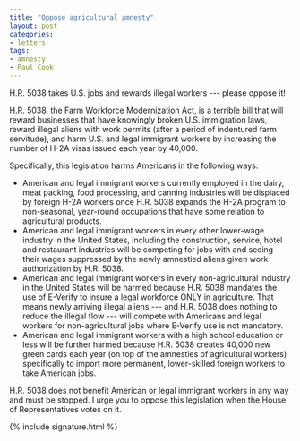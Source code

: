 ```yaml
---
title: "Oppose agricultural amnesty"
layout: post
categories:
- letters
tags:
- amnesty
- Paul Cook
---
```


H.R. 5038 takes U.S. jobs and rewards illegal workers --- please oppose it!

H.R. 5038, the Farm Workforce Modernization Act, is a terrible bill that will reward businesses that have knowingly broken U.S. immigration laws, reward illegal aliens with work permits (after a period of indentured farm servitude), and harm U.S. and legal immigrant workers by increasing the number of H-2A visas issued each year by 40,000.

Specifically, this legislation harms Americans in the following ways:

- American and legal immigrant workers currently employed in the dairy, meat packing, food processing, and canning industries will be displaced by foreign H-2A workers once H.R. 5038 expands the H-2A program to non-seasonal, year-round occupations that have some relation to agricultural products.
- American and legal immigrant workers in every other lower-wage industry in the United States, including the construction, service, hotel and restaurant industries will be competing for jobs with and seeing their wages suppressed by the newly amnestied aliens given work authorization by H.R. 5038.
- American and legal immigrant workers in every non-agricultural industry in the United States will be harmed because H.R. 5038 mandates the use of E-Verify to insure a legal workforce ONLY in agriculture. That means newly arriving illegal aliens --- and H.R. 5038 does nothing to reduce the illegal flow --- will compete with Americans and legal workers for non-agricultural jobs where E-Verify use is not mandatory.
- American and legal immigrant workers with a high school education or less will be further harmed because H.R. 5038 creates 40,000 new green cards each year (on top of the amnesties of agricultural workers) specifically to import more permanent, lower-skilled foreign workers to take American jobs.

H.R. 5038 does not benefit American or legal immigrant workers in any way and must be stopped. I urge you to oppose this legislation when the House of Representatives votes on it.

{% include signature.html %}
